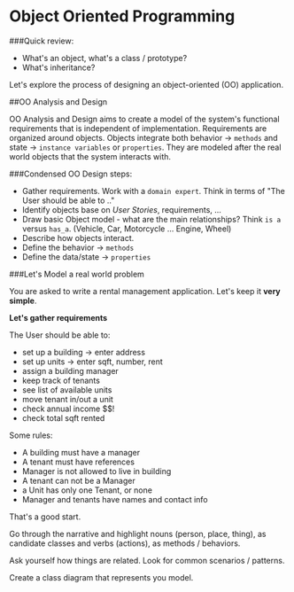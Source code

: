 
# Object Oriented Programming

###Quick review:

- What's an object, what's a class / prototype?
- What's inheritance?

Let's explore the process of designing an object-oriented (OO) application.

##OO Analysis and Design

OO Analysis and Design aims to create a model of the system's functional requirements that is independent of implementation. Requirements are organized around objects. Objects integrate both behavior -> `methods` and state -> `instance variables` or `properties`. They are modeled after the real world objects that the system interacts with. 


###Condensed OO Design steps:

- Gather requirements. Work with a `domain expert`. Think in terms of "The User should be able to .."
- Identify objects base on *User Stories*, requirements, ...
- Draw basic Object model - what are the main relationships? Think `is a` versus `has_a`. (Vehicle, Car, Motorcycle ... Engine, Wheel)
- Describe how objects interact.
- Define the behavior -> `methods`
- Define the data/state -> `properties`


###Let's Model a real world problem

You are asked to write a rental management application. Let's keep it **very simple**. 

**Let's gather requirements**

The User should be able to:

- set up a building -> enter address
- set up units -> enter sqft, number, rent
- assign a building manager
- keep track of tenants
- see list of available units
- move tenant in/out a unit
- check annual income $$!
- check total sqft rented
	
Some rules:

- A building must have a manager
- A tenant must have references	
- Manager is not allowed to live in building
- A tenant can not be a Manager
- a Unit has only one Tenant, or none
- Manager and tenants have names and contact info

That's a good start.

Go through the narrative and highlight nouns (person, place, thing), as candidate classes and verbs (actions), as methods / behaviors.

Ask yourself how things are related. Look for common scenarios / patterns.

Create a class diagram that represents you model.



